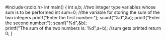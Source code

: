 #include<stdio.h>
int main()
{ 
    int a,b; //two integer type variables whose sum is to be performed 
    int sum=0; //the variable for storing the sum of the two integers 
    printf("Enter the first number:"); 
    scanf("%d",&a); 
    printf("Enter the second number:"); 
    scanf("%d",&b);  
    printf("The sum of the two numbers is: %d",a+b); //sum gets printed 
    return 0; 
}

